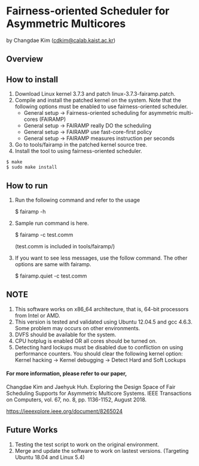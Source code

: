 # Fairness-oriented Scheduler for Asymmetric Multicores

by Changdae Kim (cdkim@calab.kaist.ac.kr)

## Overview


## How to install
1. Download Linux kernel 3.7.3 and patch linux-3.7.3-fairamp.patch.
2. Compile and install the patched kernel on the system.
   Note that the following options must be enabled to use fairness-oriented scheduler.
   * General setup -> Fairness-oriented scheduling for asymmetric multi-cores (FAIRAMP)
   * General setup -> FAIRAMP really DO the scheduling
   * General setup -> FAIRAMP use fast-core-first policy
   * General setup -> FAIRAMP measures instruction per seconds
3. Go to tools/fairamp in the patched kernel source tree.
4. Install the tool to using fairness-oriented scheduler.
```
$ make
$ sudo make install
```

## How to run
1. Run the following command and refer to the usage
   
   $ fairamp -h
   
2. Sample run command is here.

   $ fairamp -c test.comm
   
   (test.comm is included in tools/fairamp/)
   
3. If you want to see less messages, use the follow command. The other options are same with fairamp.

   $ fairamp.quiet -c test.comm

## NOTE
1. This software works on x86_64 architecture, that is, 64-bit processors from Intel or AMD.
2. This version is tested and validated using Ubuntu 12.04.5 and gcc 4.6.3. 
   Some problem may occurs on other environments.
3. DVFS should be available for the system.
4. CPU hotplug is enabled OR all cores should be turned on.
5. Detecting hard lockups must be disabled due to confliction on using performance counters.
   You should clear the following kernel option: Kernel hacking -> Kernel debugging -> Detect Hard and Soft Lockups
   

#### For more information, please refer to our paper,

Changdae Kim and Jaehyuk Huh. Exploring the Design Space of Fair Scheduling Supports for Asymmetric Multicore Systems. IEEE Transactions on Computers, vol. 67, no. 8, pp. 1136-1152, August 2018.

https://ieeexplore.ieee.org/document/8265024
 
## Future Works
1. Testing the test script to work on the original environment.
1. Merge and update the software to work on lastest versions. (Targeting Ubuntu 18.04 and Linux 5.4)
